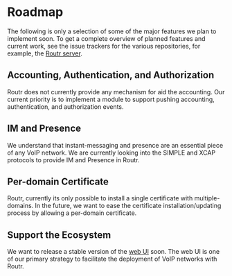 # Roadmap

The following is only a selection of some of the major features we plan to implement soon. To get a complete overview of planned features and current work, see the issue trackers for the various repositories, for example, the [Routr server](https://github.com/fonoster/routr/issues).

## Accounting, Authentication, and Authorization

Routr does not currently provide any mechanism for aid the accounting. Our current priority is to implement a module to support pushing accounting, authentication, and authorization events.

## IM and Presence

We understand that instant-messaging and presence are an essential piece of any VoIP network. We are currently looking into the SIMPLE and XCAP protocols to provide IM and Presence in Routr.

## Per-domain Certificate

Routr, currently its only possible to install a single certificate with multiple-domains. In the future, we want to ease the certificate installation/updating process by allowing a per-domain certificate.

## Support the Ecosystem

We want to release a stable version of the [web UI](https://github.com/fonoster/routr-ui) soon. The web UI is one of our primary strategy to facilitate the deployment of VoIP networks with Routr.
